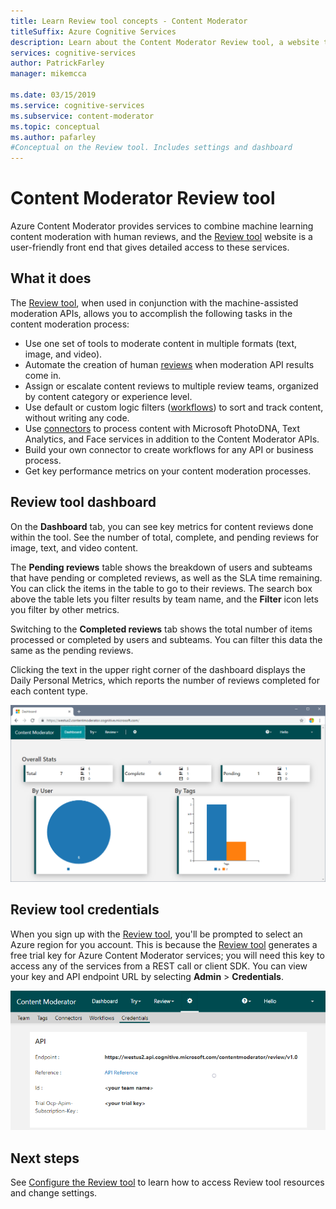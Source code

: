 ```yaml
---
title: Learn Review tool concepts - Content Moderator
titleSuffix: Azure Cognitive Services
description: Learn about the Content Moderator Review tool, a website that coordinates a combined AI and human review moderation effort.
services: cognitive-services
author: PatrickFarley
manager: mikemcca

ms.date: 03/15/2019
ms.service: cognitive-services
ms.subservice: content-moderator
ms.topic: conceptual
ms.author: pafarley
#Conceptual on the Review tool. Includes settings and dashboard
---
```


# Content Moderator Review tool

Azure Content Moderator provides services to combine machine learning content moderation with human reviews, and the [Review tool](https://contentmoderator.cognitive.microsoft.com) website is a user-friendly front end that gives detailed access to these services.

## What it does

The [Review tool](https://contentmoderator.cognitive.microsoft.com), when used in conjunction with the machine-assisted moderation APIs, allows you to accomplish the following tasks in the content moderation process:

- Use one set of tools to moderate content in multiple formats (text, image, and video).
- Automate the creation of human [reviews](../review-api.md#reviews) when moderation API results come in.
- Assign or escalate content reviews to multiple review teams, organized by content category or experience level.
- Use default or custom logic filters ([workflows](../review-api.md#workflows)) to sort and track content, without writing any code.
- Use [connectors](./configure.md#connectors) to process content with Microsoft PhotoDNA, Text Analytics, and Face services in addition to the Content Moderator APIs.
- Build your own connector to create workflows for any API or business process.
- Get key performance metrics on your content moderation processes.

## Review tool dashboard

On the **Dashboard** tab, you can see key metrics for content reviews done within the tool. See the number of total, complete, and pending reviews for image, text, and video content. 

The **Pending reviews** table shows the breakdown of users and subteams that have pending or completed reviews, as well as the SLA time remaining. You can click the items in the table to go to their reviews. The search box above the table lets you filter results by team name, and the **Filter** icon lets you filter by other metrics.

Switching to the **Completed reviews** tab shows the total number of items processed or completed by users and subteams. You can filter this data the same as the pending reviews.

Clicking the text in the upper right corner of the dashboard displays the Daily Personal Metrics, which reports the number of reviews completed for each content type.

![The review tool dashboard in a browser](images/0-dashboard.png)

## Review tool credentials

When you sign up with the [Review tool](https://contentmoderator.cognitive.microsoft.com), you'll be prompted to select an Azure region for you account. This is because the [Review tool](https://contentmoderator.cognitive.microsoft.com) generates a free trial key for Azure Content Moderator services; you will need this key to access any of the services from a REST call or client SDK. You can view your key and API endpoint URL by selecting **Admin** > **Credentials**.

![Content Moderator Credentials](images/settings-6-credentials.png)

## Next steps

See [Configure the Review tool](./configure.md) to learn how to access Review tool resources and change settings.